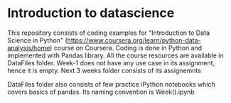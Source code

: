 # Introduction to datascience

This repository consists of coding examples for "Introduction to Data Science in Python" (https://www.coursera.org/learn/python-data-analysis/home) course on Coursera.
Coding is done in Python and implemented with Pandas library.
All the course resources are available in DataFiles folder.
Week-1 does not have any use case in its assignment, hence it is empty.
Next 3 weeks folder consists of its assignemnts

DataFiles folder also consists of few practice iPython notebooks which covers basics of pandas. Its naming convention is Week().ipynb
